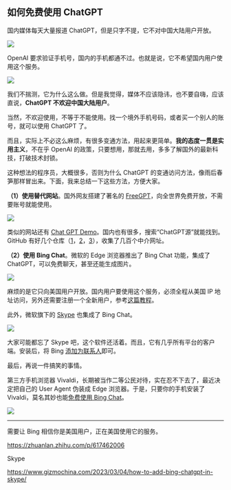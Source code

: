 ## 如何免费使用 ChatGPT

国内媒体每天大量报道 ChatGPT，但是只字不提，它不对中国大陆用户开放。

![](https://cdn.beekka.com/blogimg/asset/202306/bg2023061401.webp)

OpenAI 要求验证手机号，国内的手机都通不过。也就是说，它不希望国内用户使用这个服务。

![](https://cdn.beekka.com/blogimg/asset/202306/bg2023061303.webp)

我们不揣测，它为什么这么做。但是我觉得，媒体不应该隐讳，也不要自嗨，应该直说，**ChatGPT 不欢迎中国大陆用户**。

当然，不欢迎使用，不等于不能使用。找一个境外手机号码，或者买一个别人的账号，就可以使用 ChatGPT 了。

而且，实际上不必这么麻烦，有很多变通方法，用起来更简单。**我的态度一贯是实用主义**，不在乎 OpenAI 的政策，只要想用，那就去用，多多了解国外的最新科技，打破技术封锁。

这种想法的程序员，大概很多，否则为什么 ChatGPT 的变通访问方法，像雨后春笋那样冒出来。下面，我来总结一下这些方法，方便大家。

**（1）使用替代网站**。国外网友搭建了著名的 [FreeGPT](https://freegpt.one/)，向全世界免费开放，不需要账号就能使用。

![](https://cdn.beekka.com/blogimg/asset/202306/bg2023061402.webp)

类似的网站还有 [Chat GPT Demo](https://chatgptdemo.net/zh-hans)。国内也有很多，搜索“ChatGPT源”就能找到。GitHub 有好几个仓库（[1](https://github.com/LiLittleCat/awesome-free-chatgpt)，[2](https://github.com/lzwme/chatgpt-sites)，[3](https://github.com/xxxily/hello-ai/blob/main/home/FreeChatGPTSiteList.md)），收集了几百个中介网址。

**（2）使用 Bing Chat**。微软的 Edge 浏览器推出了 Bing Chat 功能，集成了 ChatGPT，可以免费聊天，甚至还能生成图片。

![](https://cdn.beekka.com/blogimg/asset/202306/bg2023061403.webp)

麻烦的是它只向美国用户开放。国内用户要使用这个服务，必须全程从美国 IP 地址访问，另外还需要注册一个全新用户，参考[这篇教程](https://kerrynotes.com/bing-keeps-prompting-to-login-to-continue-chat/)。

此外，微软旗下的 [Skype](https://www.skype.com/en/blogs/2023-02-bing-bot-in-skype/) 也集成了 Bing Chat。

![](https://cdn.beekka.com/blogimg/asset/202306/bg2023061404.webp)

大家可能都忘了 Skype 吧，这个软件还活着。而且，它有几乎所有平台的客户端。安装后，将 Bing [添加为联系人](https://www.gizmochina.com/2023/03/04/how-to-add-bing-chatgpt-in-skype/)即可。

最后，再说一件搞笑的事情。

第三方手机浏览器 Vivaldi，长期被当作二等公民对待，实在忍不下去了，最近决定把自己的 User Agent 伪装成 Edge 浏览器。于是，只要你的手机安装了 Vivaldi，莫名其妙也能[免费使用 Bing Chat](https://vivaldi.com/blog/vivaldi-on-android-6-1/)。

![](https://cdn.beekka.com/blogimg/asset/202306/bg2023061521.webp)

---

需要让 Bing 相信你是美国用户，正在美国使用它的服务。

https://zhuanlan.zhihu.com/p/617462006





Skype



https://www.gizmochina.com/2023/03/04/how-to-add-bing-chatgpt-in-skype/